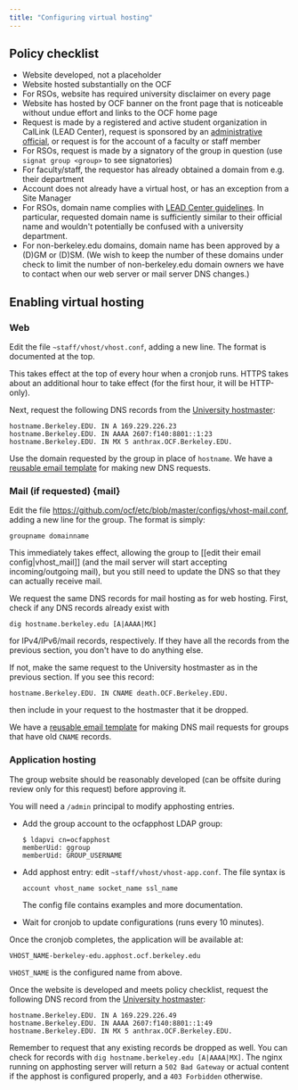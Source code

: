 ```yaml
---
title: "Configuring virtual hosting"
---
```


## Policy checklist

- Website developed, not a placeholder
- Website hosted substantially on the OCF
- For RSOs, website has required university disclaimer on every page
- Website has hosted by OCF banner on the front page that is noticeable without
  undue effort and links to the OCF home page
- Request is made by a registered and active student organization in CalLink
  (LEAD Center), request is sponsored by an [administrative
  official](https://compliance.berkeley.edu/delegation/principles), or request
  is for the account of a faculty or staff member
- For RSOs, request is made by a signatory of the group in question (use
  `signat group <group>` to see signatories)
- For faculty/staff, the requestor has already obtained a domain from e.g.
  their department
- Account does not already have a virtual host, or has an exception from a Site
  Manager
- For RSOs, domain name complies with [LEAD Center guidelines](https://lead.berkeley.edu/wp-content/uploads/2014/12/student-org-domain-guidelines.pdf). In
  particular, requested domain name is sufficiently similar to their official
  name and wouldn't potentially be confused with a university department.
- For non-berkeley.edu domains, domain name has been approved by a (D)GM or
  (D)SM. (We wish to keep the number of these domains under check to limit the
  number of non-berkeley.edu domain owners we have to contact when our web
  server or mail server DNS changes.)

## Enabling virtual hosting

### Web

Edit the file `~staff/vhost/vhost.conf`, adding a new line. The format is
documented at the top.

This takes effect at the top of every hour when a cronjob runs. HTTPS takes
about an additional hour to take effect (for the first hour, it will be
HTTP-only).

Next, request the following DNS records from the [University
hostmaster][campus-hostmistress]:

    hostname.Berkeley.EDU. IN A 169.229.226.23
    hostname.Berkeley.EDU. IN AAAA 2607:f140:8801::1:23
    hostname.Berkeley.EDU. IN MX 5 anthrax.OCF.Berkeley.EDU.

Use the domain requested by the group in place of `hostname`. We have a
[reusable email
template](https://templates.ocf.berkeley.edu/#hostmaster-new-domain) for making
new DNS requests.

### Mail (if requested) {mail}

Edit the file https://github.com/ocf/etc/blob/master/configs/vhost-mail.conf, adding a new line for the group.
The format is simply:

    groupname domainname

This immediately takes effect, allowing the group to [[edit their email config|vhost_mail]] (and the mail server will start accepting incoming/outgoing
mail), but you still need to update the DNS so that they can actually receive
mail.

We request the same DNS records for mail hosting as for web hosting. First,
check if any DNS records already exist with

    dig hostname.berkeley.edu [A|AAAA|MX]

for IPv4/IPv6/mail records, respectively. If they have all the records from the
previous section, you don't have to do anything else.

If not, make the same request to the University hostmaster as in the previous
section. If you see this record:

    hostname.Berkeley.EDU. IN CNAME death.OCF.Berkeley.EDU.

then include in your request to the hostmaster that it be dropped.

We have a
[reusable email
template](https://templates.ocf.berkeley.edu/#hostmaster-add-mail) for making
DNS mail requests for groups that have old `CNAME` records.

### Application hosting

The group website should be reasonably developed (can be offsite during review
only for this request) before approving it.

You will need a `/admin` principal to modify apphosting entries.

- Add the group account to the ocfapphost LDAP group:

      $ ldapvi cn=ocfapphost
      memberUid: ggroup
      memberUid: GROUP_USERNAME

- Add apphost entry: edit `~staff/vhost/vhost-app.conf`. The file syntax is

      account vhost_name socket_name ssl_name

  The config file contains examples and more documentation.

- Wait for cronjob to update configurations (runs every 10 minutes).

Once the cronjob completes, the application will be available at:

    VHOST_NAME-berkeley-edu.apphost.ocf.berkeley.edu

`VHOST_NAME` is the configured name from above.

Once the website is developed and meets policy checklist, request the following
DNS record from the [University hostmaster][campus-hostmistress]:

    hostname.Berkeley.EDU. IN A 169.229.226.49
    hostname.Berkeley.EDU. IN AAAA 2607:f140:8801::1:49
    hostname.Berkeley.EDU. IN MX 5 anthrax.OCF.Berkeley.EDU.

Remember to request that any existing records be dropped as well. You can check
for records with `dig hostname.berkeley.edu [A|AAAA|MX]`. The nginx running on
apphosting server will return a `502 Bad Gateway` or actual content if the
apphost is configured properly, and a `403 Forbidden` otherwise.

[campus-hostmistress]: https://ucb.service-now.com/kb_view.do?sysparm_article=KBT0012470
